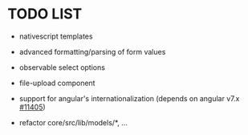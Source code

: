 # TODO LIST

* nativescript templates
* advanced formatting/parsing of form values
* observable select options
* file-upload component
* support for angular's internationalization
  (depends on angular v7.x [#11405](https://github.com/angular/angular/issues/11405))

* refactor core/src/lib/models/*, ...
